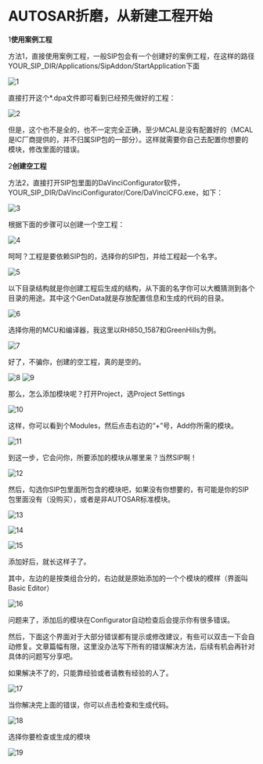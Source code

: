 # AUTOSAR折磨，从新建工程开始

1**使用案例工程**

方法1，直接使用案例工程，一般SIP包会有一个创建好的案例工程，在这样的路径YOUR_SIP_DIR/Applications/SipAddon/StartApplication下面

 ![1](https://user-images.githubusercontent.com/80186561/188132803-cab1b33b-aa92-4c45-aead-66da12e77724.png)


直接打开这个*.dpa文件即可看到已经预先做好的工程：

![2](https://user-images.githubusercontent.com/80186561/188132856-5fde9d85-03f3-4492-87b1-5ef667d097c7.png)


但是，这个也不是全的，也不一定完全正确，至少MCAL是没有配置好的（MCAL是IC厂商提供的，并不归属SIP包的一部分）。这样就需要你自己去配置你想要的模块，修改里面的错误。



2**创建空工程**

方法2，直接打开SIP包里面的DaVinciConfigurator软件，YOUR_SIP_DIR/DaVinciConfigurator/Core/DaVinciCFG.exe，如下：

 ![3](https://user-images.githubusercontent.com/80186561/188132891-42b18e24-30ff-4341-86bf-98955453108b.png)


根据下面的步骤可以创建一个空工程：

 ![4](https://user-images.githubusercontent.com/80186561/188132923-c7f72dcd-257c-422a-ac5c-d611326512a1.png)


呵呵？工程是要依赖SIP包的，选择你的SIP包，并给工程起一个名字。

 ![5](https://user-images.githubusercontent.com/80186561/188132965-8228eed8-c62a-4404-bfdd-8d11ccc3ff87.png)


以下目录结构就是你创建工程后生成的结构，从下面的名字你可以大概猜测到各个目录的用途。其中这个GenData就是存放配置信息和生成的代码的目录。

 ![6](https://user-images.githubusercontent.com/80186561/188133002-ad8fc6ee-e5a2-4731-a4f7-fbabea49edc7.png)


选择你用的MCU和编译器，我这里以RH850_1587和GreenHills为例。

 ![7](https://user-images.githubusercontent.com/80186561/188133088-b9947b9a-0f0e-4b68-9227-cc7df213ded3.png)


好了，不骗你，创建的空工程，真的是空的。

 ![8](https://user-images.githubusercontent.com/80186561/188133203-7f3b4df2-799a-4ba7-b95d-077e2d6e2979.png)
 ![9](https://user-images.githubusercontent.com/80186561/188133340-8385fbe8-9ec3-4a51-9b73-ea50f489dc85.png)

那么，怎么添加模块呢？打开Project，选Project Settings

 ![10](https://user-images.githubusercontent.com/80186561/188133754-a127e7b3-fe17-43c4-a7ec-bbfa9cf47fec.png)


这样，你可以看到个Modules，然后点击右边的“+”号，Add你所需的模块。

 ![11](https://user-images.githubusercontent.com/80186561/188134769-5da27e15-d102-4aad-a280-4db67ba7a791.png)
 

到这一步，它会问你，所要添加的模块从哪里来？当然SIP啊！

 ![12](https://user-images.githubusercontent.com/80186561/188135096-bd8c992c-6124-4ce7-823c-94e05bcc9e35.png) 

然后，勾选你SIP包里面所包含的模块吧，如果没有你想要的，有可能是你的SIP包里面没有（没购买），或者是非AUTOSAR标准模块。

 ![13](https://user-images.githubusercontent.com/80186561/188135309-524696c4-93c4-4f8b-ba3e-76a9ed67bcdb.png)

 ![14](https://user-images.githubusercontent.com/80186561/188135578-2df57afb-dcfd-4f68-819c-c396d818be00.png)

 ![15](https://user-images.githubusercontent.com/80186561/188135795-901bc1aa-8d14-417f-8e1e-b9c8fb308523.png)

添加好后，就长这样子了。

其中，左边的是按类组合分的，右边就是原始添加的一个个模块的模样（界面叫Basic Editor）

 ![16](https://user-images.githubusercontent.com/80186561/188137801-271668c4-d844-4874-bb45-0797507eb3a0.png)


问题来了，添加后的模块在Configurator自动检查后会提示你有很多错误。

然后，下面这个界面对于大部分错误都有提示或修改建议，有些可以双击一下会自动修复。文章篇幅有限，这里没办法写下所有的错误解决方法，后续有机会再针对具体的问题写分享吧。

如果解决不了的，只能靠经验或者请教有经验的人了。

 ![17](https://user-images.githubusercontent.com/80186561/188138120-ef558761-9e76-43ad-95ee-2119d7bd8197.png)

当你解决完上面的错误，你可以点击检查和生成代码。

 ![18](https://user-images.githubusercontent.com/80186561/188138225-9271aa5c-0e16-49be-a757-6cf4d72c993d.png)


选择你要检查或生成的模块

 ![19](https://user-images.githubusercontent.com/80186561/188138277-74e043a6-323b-45db-9107-e05014b04c7c.png)

